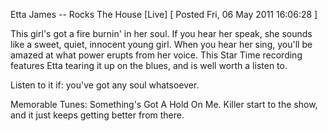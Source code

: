 Etta James -- Rocks The House [Live]
[ Posted Fri, 06 May 2011 16:06:28 ]

This girl's got a fire burnin' in her soul. If you hear her speak, she sounds like a sweet, quiet, innocent young girl. When you hear her sing, you'll be amazed at what power erupts from her voice. This Star Time recording features Etta tearing it up on the blues, and is well worth a listen to.

Listen to it if: you've got any soul whatsoever.

Memorable Tunes: Something's Got A Hold On Me. Killer start to the show, and it just keeps getting better from there.
